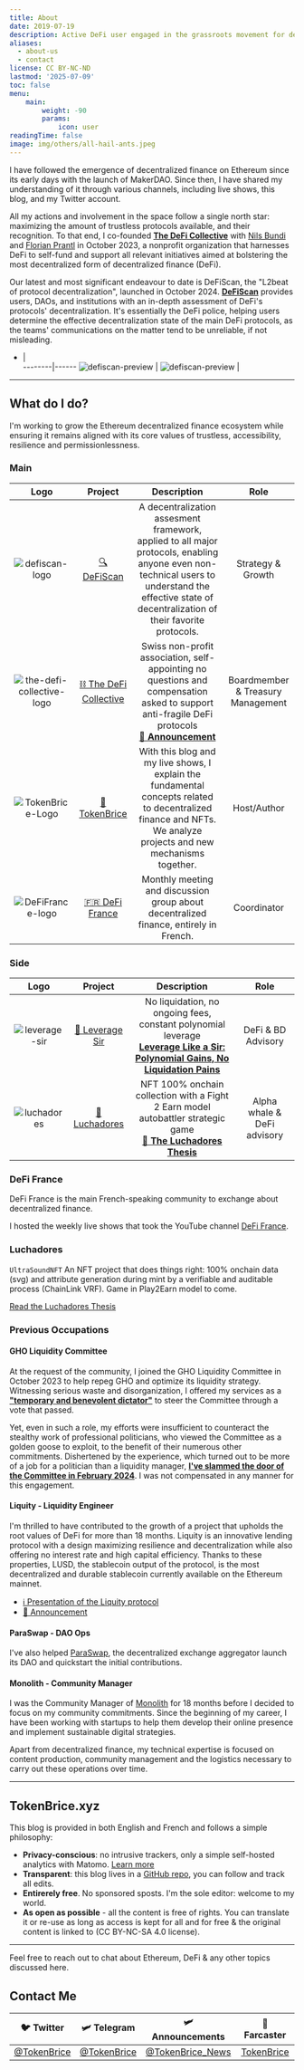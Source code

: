 ```yaml
---
title: About
date: 2019-07-19
description: Active DeFi user engaged in the grassroots movement for decentralized finance, in France & across Europe.
aliases:
  - about-us
  - contact
license: CC BY-NC-ND
lastmod: '2025-07-09'
toc: false
menu:
    main: 
        weight: -90
        params:
            icon: user
readingTime: false
image: img/others/all-hail-ants.jpeg
---
```


I have followed the emergence of decentralized finance on Ethereum since its early days with the launch of MakerDAO. Since then, I have shared my understanding of it through various channels, including live shows, this blog, and my Twitter account.

All my actions and involvement in the space follow a single north star: maximizing the amount of trustless protocols available, and their recognition. To that end, I co-founded **[The DeFi Collective](https://deficollective.org/)** with [Nils Bundi](https://x.com/nilsbundi) and [Florian Prantl](https://x.com/floowp_) in October 2023, a nonprofit organization that harnesses DeFi to self-fund and support all relevant initiatives aimed at bolstering the most decentralized form of decentralized finance (DeFi).

Our latest and most significant endeavour to date is DeFiScan, the "L2beat of protocol decentralization", launched in October 2024. **[DeFiScan](https://www.defiscan.info/)** provides users, DAOs, and institutions with an in-depth assessment of DeFi's protocols' decentralization. It's essentially the DeFi police, helping users determine the effective decentralization state of the main DeFi protocols, as the teams' communications on the matter tend to be unreliable, if not misleading.

  - |  
--------|------
                ![defiscan-preview](img/others/defiscan-preview-stats.png) | ![defiscan-preview](img/others/defiscan-preview-ratings.png)
 |



---

## What do I do?

I'm working to grow the Ethereum decentralized finance ecosystem while ensuring it remains aligned with its core values of trustless, accessibility, resilience and permissionlessness.

### Main

| Logo | Project | Description | Role |
| :---: | :---: | :---: | :---: |
| ![defiscan-logo](img/others/defiscan.png) | [🔍 DeFiScan](https://defiscan.info) | A decentralization assesment framework, applied to all major protocols, enabling anyone even non-technical users to understand the effective state of decentralization of their favorite protocols. | Strategy & Growth |
| ![the-defi-collective-logo](img/others/symbol_tdc_color.png) | [⛓️ The DeFi Collective](https://deficollective.org) | Swiss non-profit association, self-appointing no questions and compensation asked to support anti-fragile DeFi protocols <br> **[📢 Announcement](https://tokenbrice.xyz/posts/2023/defi-collective.md)** | Boardmember & Treasury Management |
| ![TokenBrice-Logo](img/main/emblem-color-square-250.png) | [🌌 TokenBrice](https://tokenbrice.xyz) | With this blog and my live shows, I explain the fundamental concepts related to decentralized finance and NFTs. We analyze projects and new mechanisms together.| Host/Author |
| ![DeFiFrance-logo](img/others/defifrance-logo.png) | [🇫🇷 DeFi France](https://docs.defi-france.org) | Monthly meeting and discussion group about decentralized finance, entirely in French. | Coordinator |


### Side

| Logo | Project | Description | Role |
| :---: | :---: | :---: | :---: |
| ![leverage-sir](img/others/leverage-sir.jpg) | [🎩 Leverage Sir](https://www.sir.trading/) | No liquidation, no ongoing fees, constant polynomial leverage <br> **[Leverage Like a Sir: Polynomial Gains, No Liquidation Pains](https://tokenbrice.xyz/posts/2025/leverage-sir.md)** | DeFi & BD Advisory |
| ![luchadores](img/others/luchadores.png) | [👊 Luchadores](https://luchadores.io) | NFT 100% onchain collection with a Fight 2 Earn model autobattler strategic game <br> **[🤼 The Luchadores Thesis](https://tokenbrice.xyz/posts/2021/luchadores-nft.md)** | Alpha whale & DeFi advisory |

### DeFi France

DeFi France is the main French-speaking community to exchange about decentralized finance. 

I hosted the weekly live shows that took the YouTube channel [DeFi France](https://www.youtube.com/c/defifrance).

### Luchadores

`UltraSoundNFT`
An NFT project that does things right: 100% onchain data (svg) and attribute generation during mint by a verifiable and auditable process (ChainLink VRF). Game in Play2Earn model to come.

[Read the Luchadores Thesis](https://tokenbrice.xyz/luchadores-nft/)

### Previous Occupations

#### GHO Liquidity Committee

At the request of the community, I joined the GHO Liquidity Committee in October 2023 to help repeg GHO and optimize its liquidity strategy. Witnessing serious waste and disorganization, I offered my services as a **["temporary and benevolent dictator"](https://x.com/TokenBrice/status/1719328410479059227)** to steer the Committee through a vote that passed.

Yet, even in such a role, my efforts were insufficient to counteract the stealthy work of professional politicians, who viewed the Committee as a golden goose to exploit, to the benefit of their numerous other commitments. Dishertened by the experience, which turned out to be more of a job for a politician than a liquidity manager, **[I've slammed the door of the Committee in February 2024](http://tokenbrice.xyz/farewell-glc/)**. I was not compensated in any manner for this engagement.

#### Liquity - Liquidity Engineer

I'm thrilled to have contributed to the growth of a project that upholds the root values of DeFi for more than 18 months. Liquity is an innovative lending protocol with a design maximizing resilience and decentralization while also offering no interest rate and high capital efficiency. Thanks to these properties, LUSD, the stablecoin output of the protocol, is the most decentralized and durable stablecoin currently available on the Ethereum mainnet.

- [ℹ️ Presentation of the Liquity protocol](https://tokenbrice.xyz/posts/2021/liquity-protocol.md)
- [📢 Announcement]({https://tokenbrice.xyz/content/posts/2022/tokenbrice-liquity.md)


#### ParaSwap - DAO Ops

I've also helped [ParaSwap](https://paraswap.io), the decentralized exchange aggregator launch its DAO and quickstart the initial contributions.

#### Monolith - Community Manager

I was the Community Manager of [Monolith](https://monolith.xyz) for 18 months before I decided to focus on my community commitments. Since the beginning of my career, I have been working with startups to help them develop their online presence and implement sustainable digital strategies. 

Apart from decentralized finance, my technical expertise is focused on content production, community management and the logistics necessary to carry out these operations over time.

---

## TokenBrice.xyz

This blog is provided in both English and French and follows a simple philosophy:

- **Privacy-conscious**: no intrusive trackers, only a simple self-hosted analytics with Matomo. [Learn more](https://tokenbrice.xyz/posts/2020/hello-world/)
- **Transparent**: this blog lives in a [GitHub repo](github.com/tokenbrice/blog/), you can follow and track all edits.
- **Entirerely free**. No sponsored sposts. I'm the sole editor: welcome to my world.
- **As open as possible** - all the content is free of rights. You can translate it or re-use as long as access is kept for all and for free & the original content is linked to (CC BY-NC-SA 4.0 license).

---

Feel free to reach out to chat about Ethereum, DeFi & any other topics discussed here.

## Contact Me

| 🐦 Twitter | 🛩 Telegram | 🛩 Announcements | 👾 Farcaster |
| :---: | :---: | :---: | :---: |
| [@TokenBrice](https://twitter.com/tokenbrice) | [@TokenBrice](https://t.me/tokenbrice) | [@TokenBrice_News](https://t.me/tokenbrice_news) | [TokenBrice](https://hey.xyz/u/tokenbrice) |